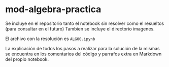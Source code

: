 # mod-algebra-practica
Se incluye en el repositorio tanto el notebook sin resolver como el resueltos (para consultar en el futuro) Tambien se incluye el directorio imagenes.

El archivo con la resolución es `ALG00.ipynb`

La explicación de todos los pasos a realizar para la solución de la mismas se encuentra en los comentarios del código y parrafos extra en Markdown del propio notebook.
